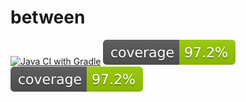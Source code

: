 # between

[![Java CI with Gradle](https://github.com/arielsrv/between/actions/workflows/gradle.yml/badge.svg)](https://github.com/arielsrv/between/actions/workflows/gradle.yml)
![Coverage](.github/badges/jacoco.svg)
[![Coverage](.github/badges/jacoco.svg)](https://github.com/arielsrv/between/actions/workflows/build.yml)
